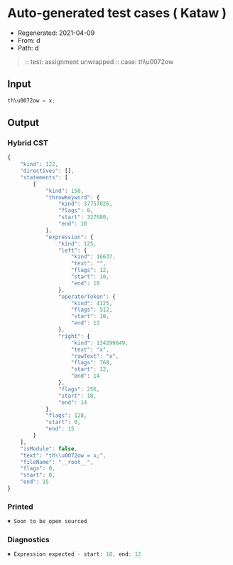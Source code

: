 # Auto-generated test cases ( Kataw )
- Regenerated: 2021-04-09
- From: d
- Path: d
> :: test: assignment unwrapped
> :: case: th\u0072ow
## Input

`````js
th\u0072ow = x;
`````

## Output

### Hybrid CST

```javascript
{
    "kind": 122,
    "directives": [],
    "statements": [
        {
            "kind": 158,
            "throwKeyword": {
                "kind": 37757026,
                "flags": 0,
                "start": 327680,
                "end": 10
            },
            "expression": {
                "kind": 125,
                "left": {
                    "kind": 16637,
                    "text": "",
                    "flags": 12,
                    "start": 10,
                    "end": 10
                },
                "operatorToken": {
                    "kind": 4125,
                    "flags": 512,
                    "start": 10,
                    "end": 12
                },
                "right": {
                    "kind": 134299649,
                    "text": "x",
                    "rawText": "x",
                    "flags": 768,
                    "start": 12,
                    "end": 14
                },
                "flags": 256,
                "start": 10,
                "end": 14
            },
            "flags": 128,
            "start": 0,
            "end": 15
        }
    ],
    "isModule": false,
    "text": "th\\u0072ow = x;",
    "fileName": "__root__",
    "flags": 0,
    "start": 0,
    "end": 15
}
```

### Printed

```javascript
✖ Soon to be open sourced
```

### Diagnostics

```javascript
✖ Expression expected - start: 10, end: 12

```

